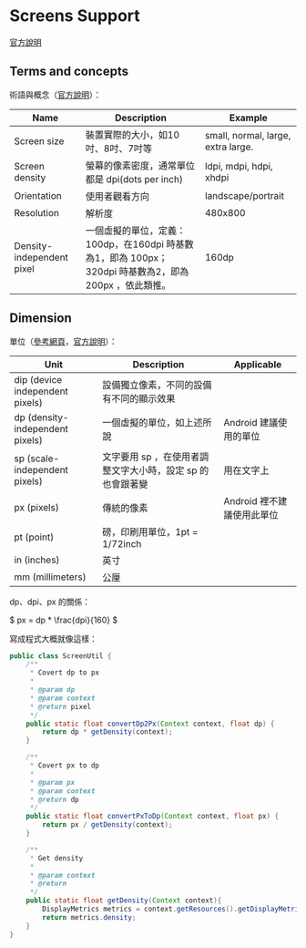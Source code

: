 # Screens Support

[官方說明](http://developer.android.com/guide/practices/screens_support.html)

## Terms and concepts

術語與概念（[官方說明](http://developer.android.com/guide/practices/screens_support.html#terms)）：

|  Name  |  Description  |  Example  |
|  ----  |  -----------  |  -------  |
| Screen size | 裝置實際的大小，如10吋、8吋、7吋等 | small, normal, large, extra large. |
| Screen density | 螢幕的像素密度，通常單位都是 dpi(dots per inch) | ldpi, mdpi, hdpi, xhdpi |
| Orientation | 使用者觀看方向 | landscape/portrait |
| Resolution | 解析度 | 480x800 |
| Density-independent pixel | 一個虛擬的單位，定義：100dp，在160dpi 時基數為1，即為 100px；320dpi 時基數為2，即為 200px ，依此類推。 | 160dp |

## Dimension

單位（[參考網頁](http://www.imyukin.com/?p=277)，[官方說明](http://developer.android.com/guide/topics/resources/more-resources.html#Dimension)）：

|  Unit  |  Description  |  Applicable  |
|  ----  |  -----------  |  ----------  |
| dip (device independent pixels) | 設備獨立像素，不同的設備有不同的顯示效果 |
| dp (density-independent pixels) | 一個虛擬的單位，如上述所說 | Android 建議使用的單位 |
| sp (scale-independent pixels) | 文字要用 sp ，在使用者調整文字大小時，設定 sp 的也會跟著變 | 用在文字上 |
| px (pixels) | 傳統的像素 | Android 裡不建議使用此單位 |
| pt (point) | 磅，印刷用單位，1pt = 1/72inch | |
| in (inches) | 英寸| |
| mm (millimeters) | 公厘 | |

dp、dpi、px 的關係：

$ px = dp * \frac{dpi}{160} $

寫成程式大概就像這樣：
```java
public class ScreenUtil {
	/**
	 * Covert dp to px
	 *
	 * @param dp
	 * @param context
	 * @return pixel
	 */
	public static float convertDp2Px(Context context, float dp) {
		return dp * getDensity(context);
	}

	/**
	 * Covert px to dp
	 *
	 * @param px
	 * @param context
	 * @return dp
	 */
	public static float convertPxToDp(Context context, float px) {
		return px / getDensity(context);
	}

	/**
	 * Get density
	 *
	 * @param context
	 * @return
	 */
	public static float getDensity(Context context){
		DisplayMetrics metrics = context.getResources().getDisplayMetrics();
		return metrics.density;
	}
}
```
